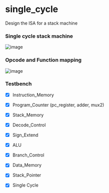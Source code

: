 # single_cycle

Design the ISA for a stack machine


### Single cycle stack machine
![image](https://user-images.githubusercontent.com/46181963/141648273-9f1e8547-eaae-4a47-a996-3cd58864b440.png)


### Opcode and Function mapping
![image](https://user-images.githubusercontent.com/46181963/141648292-aef0477a-7043-4761-93db-1c9ce1ca7ae0.png)


### Testbench

- [x] Instruction_Memory
- [x] Program_Counter (pc_register, adder, mux2)
- [x] Stack_Memory
- [x] Decode_Control
- [x] Sign_Extend
- [x] ALU
- [x] Branch_Control
- [x] Data_Memory
- [x] Stack_Pointer

- [x] Single Cycle

